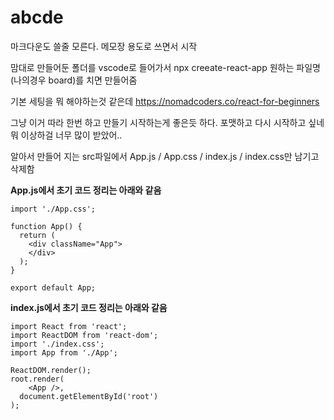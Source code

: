 # abcde

마크다운도 쓸줄 모른다. 메모장 용도로 쓰면서 시작

맘대로 만들어둔 폴더를 vscode로 들어가서 npx creeate-react-app 원하는 파일명(나의경우 board)를 치면 만들어줌

기본 세팅을 뭐 해야하는것 같은데 
https://nomadcoders.co/react-for-beginners

그냥 이거 따라 한번 하고 만들기 시작하는게 좋은듯 하다. 포맷하고 다시 시작하고 싶네 뭐 이상하걸 너무 많이 받았어..

알아서 만들어 지는 src파일에서 App.js / App.css / index.js / index.css만 남기고 삭제함


**App.js에서 초기 코드 정리는 아래와 같음**
```
import './App.css';

function App() {
  return (
    <div className="App">
    </div>
  );
}

export default App;
```



**index.js에서 초기 코드 정리는 아래와 같음**
```
import React from 'react';
import ReactDOM from 'react-dom';
import './index.css';
import App from './App';

ReactDOM.render();
root.render(
    <App />,
  document.getElementById('root')
);
```
